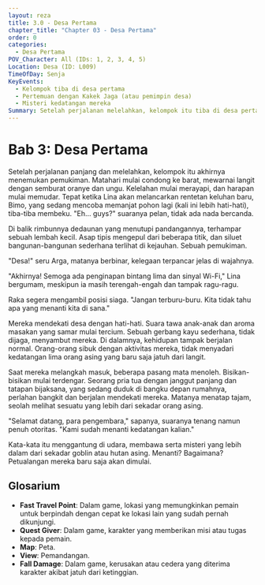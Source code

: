 ```yaml
---
layout: reza
title: 3.0 - Desa Pertama
chapter_title: "Chapter 03 - Desa Pertama"
order: 0
categories:
  - Desa Pertama
POV_Character: All (IDs: 1, 2, 3, 4, 5)
Location: Desa (ID: L009)
TimeOfDay: Senja
KeyEvents:
  - Kelompok tiba di desa pertama
  - Pertemuan dengan Kakek Jaga (atau pemimpin desa)
  - Misteri kedatangan mereka
Summary: Setelah perjalanan melelahkan, kelompok itu tiba di desa pertama. Mereka disambut oleh seorang pria tua yang seolah telah menanti kedatangan mereka, membuka babak baru misteri di dunia asing ini.
---
```

# Bab 3: Desa Pertama

Setelah perjalanan panjang dan melelahkan, kelompok itu akhirnya menemukan pemukiman. Matahari mulai condong ke barat, mewarnai langit dengan semburat oranye dan ungu. Kelelahan mulai merayapi, dan harapan mulai memudar. Tepat ketika Lina akan melancarkan rentetan keluhan baru, Bimo, yang sedang mencoba memanjat pohon lagi (kali ini lebih hati-hati), tiba-tiba membeku. "Eh... guys?" suaranya pelan, tidak ada nada bercanda.

Di balik rimbunnya dedaunan yang menutupi pandangannya, terhampar sebuah lembah kecil. Asap tipis mengepul dari beberapa titik, dan siluet bangunan-bangunan sederhana terlihat di kejauhan. Sebuah pemukiman.

"Desa!" seru Arga, matanya berbinar, kelegaan terpancar jelas di wajahnya.

"Akhirnya! Semoga ada penginapan bintang lima dan sinyal Wi-Fi," Lina bergumam, meskipun ia masih terengah-engah dan tampak ragu-ragu.

Raka segera mengambil posisi siaga. "Jangan terburu-buru. Kita tidak tahu apa yang menanti kita di sana."

Mereka mendekati desa dengan hati-hati. Suara tawa anak-anak dan aroma masakan yang samar mulai tercium. Sebuah gerbang kayu sederhana, tidak dijaga, menyambut mereka. Di dalamnya, kehidupan tampak berjalan normal. Orang-orang sibuk dengan aktivitas mereka, tidak menyadari kedatangan lima orang asing yang baru saja jatuh dari langit.

Saat mereka melangkah masuk, beberapa pasang mata menoleh. Bisikan-bisikan mulai terdengar. Seorang pria tua dengan janggut panjang dan tatapan bijaksana, yang sedang duduk di bangku depan rumahnya, perlahan bangkit dan berjalan mendekati mereka. Matanya menatap tajam, seolah melihat sesuatu yang lebih dari sekadar orang asing.

"Selamat datang, para pengembara," sapanya, suaranya tenang namun penuh otoritas. "Kami sudah menanti kedatangan kalian."

Kata-kata itu menggantung di udara, membawa serta misteri yang lebih dalam dari sekadar goblin atau hutan asing. Menanti? Bagaimana? Petualangan mereka baru saja akan dimulai.

## Glosarium

*   **Fast Travel Point**: Dalam game, lokasi yang memungkinkan pemain untuk berpindah dengan cepat ke lokasi lain yang sudah pernah dikunjungi.
*   **Quest Giver**: Dalam game, karakter yang memberikan misi atau tugas kepada pemain.
*   **Map**: Peta.
*   **View**: Pemandangan.
*   **Fall Damage**: Dalam game, kerusakan atau cedera yang diterima karakter akibat jatuh dari ketinggian.
